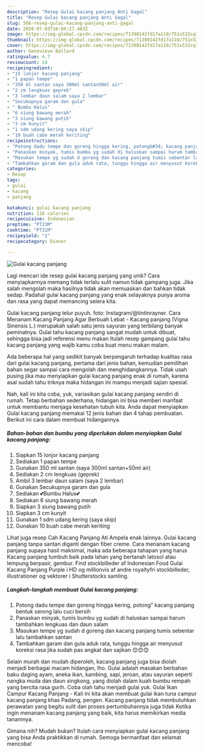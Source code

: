 ```yaml
---
description: "Resep Gulai kacang panjang Anti Gagal"
title: "Resep Gulai kacang panjang Anti Gagal"
slug: 566-resep-gulai-kacang-panjang-anti-gagal
date: 2020-07-03T16:04:27.483Z
image: https://img-global.cpcdn.com/recipes/71390142fd17a110/751x532cq70/gulai-kacang-panjang-foto-resep-utama.jpg
thumbnail: https://img-global.cpcdn.com/recipes/71390142fd17a110/751x532cq70/gulai-kacang-panjang-foto-resep-utama.jpg
cover: https://img-global.cpcdn.com/recipes/71390142fd17a110/751x532cq70/gulai-kacang-panjang-foto-resep-utama.jpg
author: Genevieve Ballard
ratingvalue: 4.7
reviewcount: 14
recipeingredient:
- "15 lonjor kacang panjang"
- "1 papan tempe"
- "350 ml santan saya 300ml santan50ml air"
- "2 cm lengkuas geprek"
- "3 lembar daun salam saya 2 lembar"
- "Secukupnya garam dan gula"
- " Bumbu Halus"
- "6 siung bawang merah"
- "3 siung bawang putih"
- "3 cm kunyit"
- "1 sdm udang kering saya skip"
- "10 buah cabe merah keriting"
recipeinstructions:
- "Potong dadu tempe dan goreng hingga kering, potong&#34; kacang panjang bentuk serong lalu cuci bersih"
- "Panaskan minyak, tumis bumbu yg sudah di haluskan sampai harum tambahkan lengkuas dan daun salam"
- "Masukan tempe yg sudah d goreng dan kacang panjang tumis sebentar lalu tambahkan santan"
- "Tambahkan garam dan gula aduk rata, tunggu hingga air menyusut koreksi rasa jika sudah pas angkat dan sajikan 😊😊😊"
categories:
- Resep
tags:
- gulai
- kacang
- panjang

katakunci: gulai kacang panjang 
nutrition: 116 calories
recipecuisine: Indonesian
preptime: "PT23M"
cooktime: "PT31M"
recipeyield: "2"
recipecategory: Dinner

---
```



![Gulai kacang panjang](https://img-global.cpcdn.com/recipes/71390142fd17a110/751x532cq70/gulai-kacang-panjang-foto-resep-utama.jpg)

Lagi mencari ide resep gulai kacang panjang yang unik? Cara menyiapkannya memang tidak terlalu sulit namun tidak gampang juga. Jika salah mengolah maka hasilnya tidak akan memuaskan dan bahkan tidak sedap. Padahal gulai kacang panjang yang enak selayaknya punya aroma dan rasa yang dapat memancing selera kita.

Gulai kacang panjang telur puyuh. foto: Instagram/@tintinrayner. Cara Menanam Kacang Panjang Agar Berbuah Lebat - Kacang panjang (Vigna Sinensis L.) merupakah salah satu jenis sayuran yang terbilang banyak peminatnya. Gulai tahu kacang panjang sangat mudah untuk dibuat, sehingga bisa jadi referensi menu makan Itulah resep gampang gulai tahu kacang panjang yang wajib kamu coba buat menu makan malam.

Ada beberapa hal yang sedikit banyak berpengaruh terhadap kualitas rasa dari gulai kacang panjang, pertama dari jenis bahan, kemudian pemilihan bahan segar sampai cara mengolah dan menghidangkannya. Tidak usah pusing jika mau menyiapkan gulai kacang panjang enak di rumah, karena asal sudah tahu triknya maka hidangan ini mampu menjadi sajian spesial.


Nah, kali ini kita coba, yuk, variasikan gulai kacang panjang sendiri di rumah. Tetap berbahan sederhana, hidangan ini bisa memberi manfaat untuk membantu menjaga kesehatan tubuh kita. Anda dapat menyiapkan Gulai kacang panjang memakai 12 jenis bahan dan 4 tahap pembuatan. Berikut ini cara dalam membuat hidangannya.

<!--inarticleads1-->

##### Bahan-bahan dan bumbu yang diperlukan dalam menyiapkan Gulai kacang panjang:

1. Siapkan 15 lonjor kacang panjang
1. Sediakan 1 papan tempe
1. Gunakan 350 ml santan (saya 300ml santan+50ml air)
1. Sediakan 2 cm lengkuas (geprek)
1. Ambil 3 lembar daun salam (saya 2 lembar)
1. Gunakan Secukupnya garam dan gula
1. Sediakan  💕Bumbu Halus💕
1. Sediakan 6 siung bawang merah
1. Siapkan 3 siung bawang putih
1. Siapkan 3 cm kunyit
1. Gunakan 1 sdm udang kering (saya skip)
1. Gunakan 10 buah cabe merah keriting


Lihat juga resep Cah Kacang Panjang Ati Ampela enak lainnya. Gulai kacang panjang tanpa santan diganti dengan fiber creme. Cara menanam kacang panjang supaya hasil maksimal, maka ada beberapa tahapan yang harus Kacang panjang tumbuh baik pada lahan yang bertanah latosol atau lempung berpasir, gembur. Find stockbilleder af Indonesian Food Gulai Kacang Panjang Purple i HD og millionvis af andre royaltyfri stockbilleder, illustrationer og vektorer i Shutterstocks samling. 

<!--inarticleads2-->

##### Langkah-langkah membuat Gulai kacang panjang:

1. Potong dadu tempe dan goreng hingga kering, potong&#34; kacang panjang bentuk serong lalu cuci bersih
1. Panaskan minyak, tumis bumbu yg sudah di haluskan sampai harum tambahkan lengkuas dan daun salam
1. Masukan tempe yg sudah d goreng dan kacang panjang tumis sebentar lalu tambahkan santan
1. Tambahkan garam dan gula aduk rata, tunggu hingga air menyusut koreksi rasa jika sudah pas angkat dan sajikan 😊😊😊


Selain murah dan mudah diperoleh, kacang panjang juga bisa diolah menjadi berbagai macam hidangan, lho. Gulai adalah masakan berbahan baku daging ayam, aneka ikan, kambing, sapi, jeroan, atau sayuran seperti nangka muda dan daun singkong, yang diolah dalam kuah bumbu rempah yang bercita rasa gurih. Coba olah tahu menjadi gulai yuk. Gulai Ikan Campur Kacang Panjang - Kali ini kita akan membuat gulai ikan tuna campur kacang panjang khas Padang, pengen. Kacang panjang tidak membutuhkan perawatan yang begitu sulit dan proses pertumbuhannya juga tidak Ketika ingin menanam kacang panjang yang baik, kita harus memikirkan media tanamnya. 

Gimana nih? Mudah bukan? Itulah cara menyiapkan gulai kacang panjang yang bisa Anda praktikkan di rumah. Semoga bermanfaat dan selamat mencoba!
